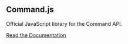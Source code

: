 ## Command.js

Official JavaScript library for the Command API.

[Read the Documentation](https://portal.oncommand.io/docs/command-js/0.18.0/introduction)
